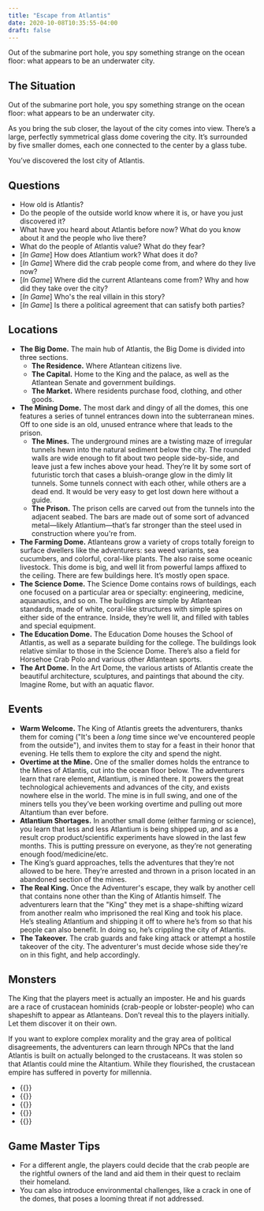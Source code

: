 ```yaml
---
title: "Escape from Atlantis"
date: 2020-10-08T10:35:55-04:00
draft: false
---
```


Out of the submarine port hole, you spy something strange on the ocean floor: what appears to be an underwater city.

<div data-toc="In This Adventure"></div>



## The Situation

Out of the submarine port hole, you spy something strange on the ocean floor: what appears to be an underwater city.

As you bring the sub closer, the layout of the city comes into view. There’s a large, perfectly symmetrical glass dome covering the city. It’s surrounded by five smaller domes, each one connected to the center by a glass tube.

You’ve discovered the lost city of Atlantis.



## Questions

- How old is Atlantis?
- Do the people of the outside world know where it is, or have you just discovered it?
- What have you heard about Atlantis before now? What do you know about it and the people who live there?
- What do the people of Atlantis value? What do they fear?
- [_In Game_] How does Atlantium work? What does it do?
- [_In Game_] Where did the crab people come from, and where do they live now?
- [_In Game_] Where did the current Atlanteans come from? Why and how did they take over the city?
- [_In Game_] Who's the real villain in this story?
- [_In Game_] Is there a political agreement that can satisfy both parties?



## Locations

- **The Big Dome.** The main hub of Atlantis, the Big Dome is divided into three sections.
	+ **The Residence.** Where Atlantean citizens live.
	+ **The Capital.** Home to the King and the palace, as well as the Atlantean Senate and government buildings.
	+ **The Market.** Where residents purchase food, clothing, and other goods.
- **The Mining Dome.** The most dark and dingy of all the domes, this one features a series of tunnel entrances down into the subterranean mines. Off to one side is an old, unused entrance where that leads to the prison.
	+ **The Mines.** The underground mines are a twisting maze of irregular tunnels hewn into the natural sediment below the city. The rounded walls are wide enough to fit about two people side-by-side, and leave just a few inches above your head. They’re lit by some sort of futuristic torch that cases a bluish-orange glow in the dimly lit tunnels. Some tunnels connect with each other, while others are a dead end. It would be very easy to get lost down here without a guide.
	+ **The Prison.** The prison cells are carved out from the tunnels into the adjacent seabed. The bars are made out of some sort of advanced metal&mdash;likely Atlantium&mdash;that’s far stronger than the steel used in construction where you're from.
- **The Farming Dome.** Atlanteans grow a variety of crops totally foreign to surface dwellers like the adventurers: sea weed variants, sea cucumbers, and colorful, coral-like plants. The also raise some oceanic livestock. This dome is big, and well lit from powerful lamps affixed to the ceiling. There are few buildings here. It’s mostly open space.
- **The Science Dome.** The Science Dome contains rows of buildings, each one focused on a particular area or specialty: engineering, medicine, aquanautics, and so on. The buildings are simple by Atlantean standards, made of white, coral-like structures with simple spires on either side of the entrance. Inside, they’re well lit, and filled with tables and special equipment.
- **The Education Dome.** The Education Dome houses the School of Atlantis, as well as a separate building for the college. The buildings look relative similar to those in the Science Dome. There’s also a field for Horsehoe Crab Polo and various other Atlantean sports.
- **The Art Dome.** In the Art Dome, the various artists of Atlantis create the beautiful architecture, sculptures, and paintings that abound the city. Imagine Rome, but with an aquatic flavor.



## Events

- **Warm Welcome.** The King of Atlantis greets the adventurers, thanks them for coming ("It's been a *long* time since we've encountered people from the outside"), and invites them to stay for a feast in their honor that evening. He tells them to explore the city and spend the night.
- **Overtime at the Mine.** One of the smaller domes holds the entrance to the Mines of Atlantis, cut into the ocean floor below. The adventurers learn that rare element, Atlantium, is mined there. It powers the great technological achievements and advances of the city, and exists nowhere else in the world. The mine is in full swing, and one of the miners tells you they’ve been working overtime and pulling out more Altantium than ever before.
- **Atlantium Shortages.** In another small dome (either farming or science), you learn that less and less Atlantium is being shipped up, and as a result crop product/scientific experiments have slowed in the last few months. This is putting pressure on everyone, as they’re not generating enough food/medicine/etc.
- The King’s guard approaches, tells the adventures that they’re not allowed to be here. They’re arrested and thrown in a prison located in an abandoned section of the mines.
- **The Real King.** Once the Adventurer's escape, they walk by another cell that contains none other than the King of Atlantis himself. The adventurers learn that the "King" they met is a shape-shifting wizard from another realm who imprisoned the real King and took his place. He’s stealing Atlantium and shipping it off to where he’s from so that his people can also benefit. In doing so, he’s crippling the city of Atlantis.
- **The Takeover.** The crab guards and fake king attack or attempt a hostile takeover of the city. The adventurer's must decide whose side they're on in this fight, and help accordingly.



## Monsters

The King that the players meet is actually an imposter. He and his guards are a race of crustacean hominids (crab-people or lobster-people) who can shapeshift to appear as Atlanteans. Don’t reveal this to the players initially. Let them discover it on their own.

If you want to explore complex morality and the gray area of political disagreements, the adventurers can learn through NPCs that the land Atlantis is built on actually belonged to the crustaceans. It was stolen so that Atlantis could mine the Altantium. While they flourished, the crustacean empire has suffered in poverty for millennia.

- {{<monster-custom name="Atlantean Citizen" damage="1" hp="3">}}
- {{<monster-custom name="Atlantean Guards" damage="3" hp="8" armor="2" traits="Vulnerable: Fire, Lightning.">}}
- {{<monster-custom name="Atlantean King" damage="2" hp="8" armor="1" traits="Good persuasion and deceit.">}}
- {{<monster-custom name="Crab Guards" damage="7" hp="12" armor="2" traits="Pinching Grasp: +2 damage. Vulnerable: Fire, Lightning.">}}
- {{<monster-custom name="Crab King (Imposter)" damage="5" hp="10" armor="1" traits="Shapeshifting. Vulnerable: Fire, Lightning.">}}



## Game Master Tips

- For a different angle, the players could decide that the crab people are the rightful owners of the land and aid them in their quest to reclaim their homeland.
- You can also introduce environmental challenges, like a crack in one of the domes, that poses a looming threat if not addressed.